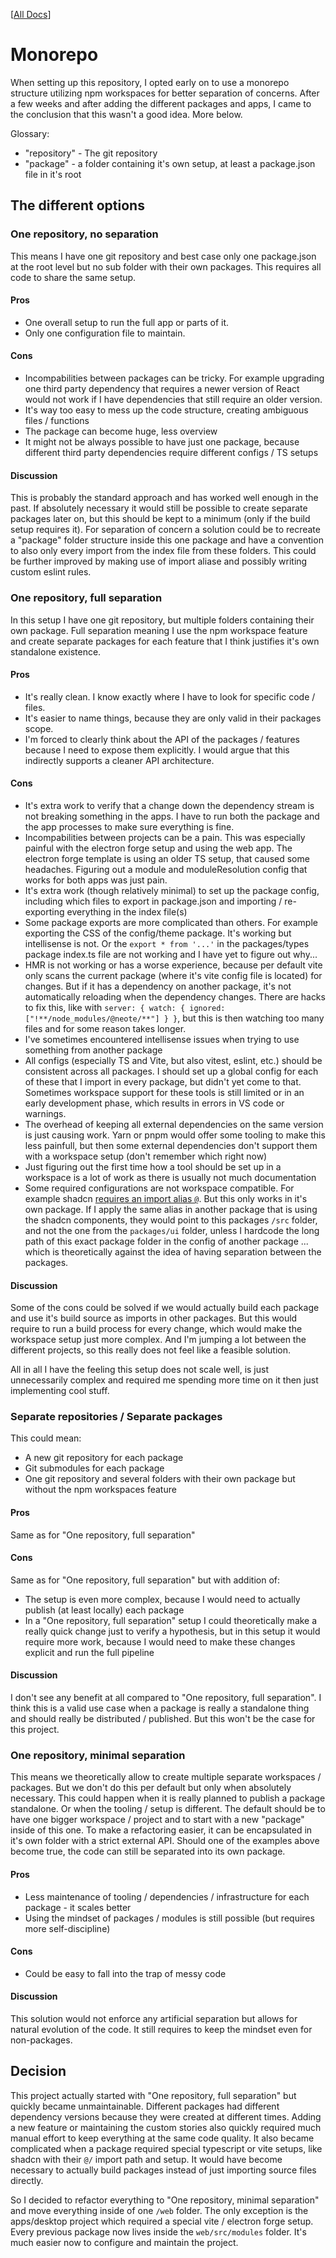 [[All Docs](../index.md)]

# Monorepo

When setting up this repository, I opted early on to use a monorepo structure utilizing npm workspaces for better separation of concerns.
After a few weeks and after adding the different packages and apps, I came to the conclusion that this wasn't a good idea. More below.

Glossary:
- "repository" - The git repository
- "package" - a folder containing it's own setup, at least a package.json file in it's root

## The different options

### One repository, no separation

This means I have one git repository and best case only one package.json at the root level but no sub folder with their own packages. This requires all code to share the same setup.

#### Pros

- One overall setup to run the full app or parts of it.
- Only one configuration file to maintain.

#### Cons

- Incompabilities between packages can be tricky. For example upgrading one third party dependency that requires a newer version of React would not work if I have dependencies that still require an older version.
- It's way too easy to mess up the code structure, creating ambiguous files / functions
- The package can become huge, less overview
- It might not be always possible to have just one package, because different third party dependencies require different configs / TS setups

#### Discussion

This is probably the standard approach and has worked well enough in the past. If absolutely necessary it would still be possible to create separate packages later on, but this should be kept to a minimum (only if the build setup requires it).
For separation of concern a solution could be to recreate a "package" folder structure inside this one package and have a convention to also only every import from the index file from these folders. This could be further improved by making use of import aliase and possibly writing custom eslint rules.

### One repository, full separation

In this setup I have one git repository, but multiple folders containing their own package.
Full separation meaning I use the npm workspace feature and create separate packages for each feature that I think justifies it's own standalone existence.

#### Pros

- It's really clean. I know exactly where I have to look for specific code / files.
- It's easier to name things, because they are only valid in their packages scope.
- I'm forced to clearly think about the API of the packages / features because I need to expose them explicitly. I would argue that this indirectly supports a cleaner API architecture.

#### Cons

- It's extra work to verify that a change down the dependency stream is not breaking something in the apps. I have to run both the package and the app processes to make sure everything is fine.
- Incompabilities between projects can be a pain. This was especially painful with the electron forge setup and using the web app. The electron forge template is using an older TS setup, that caused some headaches. Figuring out a module and moduleResolution config that works for both apps was just pain.
- It's extra work (though relatively minimal) to set up the package config, including which files to export in package.json and importing / re-exporting everything in the index file(s)
- Some package exports are more complicated than others. For example exporting the CSS of the config/theme package. It's working but intellisense is not. Or the `export * from '...'` in the packages/types package index.ts file are not working and I have yet to figure out why...
- HMR is not working or has a worse experience, because per default vite only scans the current package (where it's vite config file is located) for changes. But if it has a dependency on another package, it's not automatically reloading when the dependency changes. There are hacks to fix this, like with `server: { watch: { ignored: ["!**/node_modules/@neote/**"] } }`, but this is then watching too many files and for some reason takes longer.
- I've sometimes encountered intellisense issues when trying to use something from another package
- All configs (especially TS and Vite, but also vitest, eslint, etc.) should be consistent across all packages. I should set up a global config for each of these that I import in every package, but didn't yet come to that. Sometimes workspace support for these tools is still limited or in an early development phase, which results in errors in VS code or warnings.
- The overhead of keeping all external dependencies on the same version is just causing work. Yarn or pnpm would offer some tooling to make this less painfull, but then some external dependencies don't support them with a workspace setup (don't remember which right now)
- Just figuring out the first time how a tool should be set up in a workspace is a lot of work as there is usually not much documentation
- Some required configurations are not workspace compatible. For example shadcn [requires an import alias `@`](https://ui.shadcn.com/docs/installation/vite). But this only works in it's own package. If I apply the same alias in another package that is using the shadcn components, they would point to this packages `/src` folder, and not the one from the `packages/ui` folder, unless I hardcode the long path of this exact package folder in the config of another package ... which is theoretically against the idea of having separation between the packages.

#### Discussion

Some of the cons could be solved if we would actually build each package and use it's build source as imports in other packages. But this would require to run a build process for every change, which would make the workspace setup just more complex. And I'm jumping a lot between the different projects, so this really does not feel like a feasible solution.

All in all I have the feeling this setup does not scale well, is just unnecessarily complex and required me spending more time on it then just implementing cool stuff.

### Separate repositories / Separate packages

This could mean:

- A new git repository for each package
- Git submodules for each package
- One git repository and several folders with their own package but without the npm workspaces feature

#### Pros

Same as for "One repository, full separation"

#### Cons

Same as for "One repository, full separation" but with addition of:

- The setup is even more complex, because I would need to actually publish (at least locally) each package
- In a "One repository, full separation" setup I could theoretically make a really quick change just to verify a hypothesis, but in this setup it would require more work, because I would need to make these changes explicit and run the full pipeline

#### Discussion

I don't see any benefit at all compared to "One repository, full separation". I think this is a valid use case when a package is really a standalone thing and should really be distributed / published. But this won't be the case for this project.

### One repository, minimal separation

This means we theoretically allow to create multiple separate workspaces / packages. But we don't do this per default but only when absolutely necessary. This could happen when it is really planned to publish a package standalone. Or when the tooling / setup is different.
The default should be to have one bigger workspace / project and to start with a new "package" inside of this one. To make a refactoring easier, it can be encapsulated in it's own folder with a strict external API. Should one of the examples above become true, the code can still be separated into its own package.

#### Pros

- Less maintenance of tooling / dependencies / infrastructure for each package - it scales better
- Using the mindset of packages / modules is still possible (but requires more self-discipline)

#### Cons

- Could be easy to fall into the trap of messy code

#### Discussion

This solution would not enforce any artificial separation but allows for natural evolution of the code. It still requires to keep the mindset even for non-packages.

## Decision

This project actually started with "One repository, full separation" but quickly became unmaintainable. Different packages had different dependency versions because they were created at different times. Adding a new feature or maintaining the custom stories also quickly required much manual effort to keep everything at the same code quality. It also became complicated when a package required special typescript or vite setups, like shadcn with their `@/` import path and setup. It would have become necessary to actually build packages instead of just importing source files directly.

So I decided to refactor everything to "One repository, minimal separation" and move everything inside of one `/web` folder. The only exception is the apps/desktop project which required a special vite / electron forge setup. Every previous package now lives inside the `web/src/modules` folder. It's much easier now to configure and maintain the project.